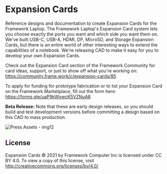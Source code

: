 # Expansion Cards
Reference designs and documentation to create Expansion Cards for the Framework Laptop.
The Framework Laptop's Expansion Card system lets you choose exactly the ports you want
and which side you want them on.  We've built USB-C, USB-A, HDMI, DP, MicroSD, and Storage
Expansion Cards, but there is an entire world of other interesting ways to extend the
capabilities of a notebook.  We're releasing CAD to make it easy for you to develop your
own Expansion Cards.

Check out the Expansion Card section of the Framework Community for card ideas, support,
or just to show off what you're working on: https://community.frame.work/c/expansion-cards/85

To apply for funding for prototype fabrication or to list your Expansion Card on the
Framework Marketplace, fill out the form here: https://forms.gle/uaP9kWxwcK5VZNuA8

**Beta Release:** Note that these are early design releases, so you should build and test
development versions before committing a design based on this CAD to mass production.

![Press Assets - img12](https://user-images.githubusercontent.com/28994301/118583836-8ca4b700-b74a-11eb-88cc-005e0392a3e5.gif)


## License

Expansion Cards © 2021 by Framework Computer Inc is licensed under CC BY 4.0.
To view a copy of this license, visit http://creativecommons.org/licenses/by/4.0/
